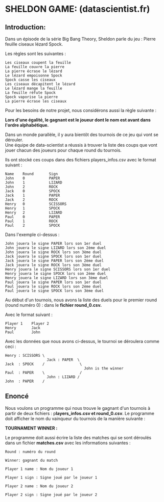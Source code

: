 
# SHELDON GAME: (datascientist.fr)

## Introduction:

Dans un épisode de la série Big Bang Theory, Sheldon parle du jeu : Pierre feuille ciseaux lézard Spock.  

Les règles sont les suivantes :  

    Les ciseaux coupent la feuille
    La feuille couvre la pierre
    La pierre écrase le lézard
    Le lézard empoisonne Spock
    Spock casse les ciseaux
    Les ciseaux décapitent le lézard
    Le lézard mange la feuille
    La feuille réfute Spock
    Spock vaporise la pierre
    La pierre écrase les ciseaux

Pour les besoins de notre projet, nous considérons aussi la règle    suivante :

**Lors d'une égalité, le gagnant est le joueur dont le nom est avant dans l'ordre alphabétique.**

Dans un monde parallèle, il y aura bientôt des tournois de ce jeu qui vont se dérouler.  
Une équipe de data-scientist a réussis à trouver la liste des coups que vont jouer chacun des joueurs pour chaque round du tournois. 

Ils ont stocké ces coups dans des fichiers players_infos.csv avec le format suivant :

    Name	Round		Sign
    John	0			PAPER
    John	1			LIZARD
    John	2			ROCK
    Jack	0			SPOCK
    Jack	1			PAPER
    Jack	2			ROCK
    Henry	0			SCISSORS
    Henry	1			SPOCK
    Henry	2			LIZARD
    Paul	0			PAPER
    Paul	1			ROCK
    Paul	2			SPOCK

Dans l'exemple ci-dessus :

    John jouera le signe PAPER lors son 1er duel
    John jouera le signe LIZARD lors son 2ème duel
    John jouera le signe ROCK lors son 3ème duel
    Jack jouera le signe SPOCK lors son 1er duel
    Jack jouera le signe PAPER lors son 2ème duel
    Jack jouera le signe ROCK lors son 3ème duel
    Henry jouera le signe SCISSORS lors son 1er duel
    Henry jouera le signe SPOCK lors son 2ème duel
    Henry jouera le signe LIZARD lors son 3ème duel
    Paul jouera le signe PAPER lors son 1er duel
    Paul jouera le signe ROCK lors son 2ème duel
    Paul jouera le signe SPOCK lors son 3ème duel

Au début d'un tournois, nous avons la liste des duels pour le premier round (round numéro 0) : dans le **fichier round_0.csv.** 

Avec le format suivant :

    Player 1	Player 2
    Henry		Jack
    Paul		John

Avec les données que nous avons ci-dessus, le tournoi se déroulera comme ceci :

    Henry : SCISSORS \
                       Jack : PAPER  \
    Jack  : SPOCK    /                \
                                        John is the winner
    Paul  : PAPER    \                /
                       John : LIZARD /
    John  : PAPER    /

## Enoncé

Nous voulons un programme qui nous trouve le gagnant d'un tournois à partir de deux fichiers : p**layers_infos.csv et round_0.csv**. 
Le programme doit afficher le nom du vainqueur du tournois de la manière suivante :

**TOURNAMENT WINNER : <Nom Du Gagnant>**

Le programme doit aussi écrire la liste des matches qui se sont déroulés dans un fichier **matches.csv** avec les informations suivantes :

    Round : numéro du round

    Winner: gagnant du match

    Player 1 name : Nom du joueur 1

    Player 1 sign : Signe joué par le joueur 1

    Player 2 name : Nom du joueur 2

    Player 2 sign : Signe joué par le joueur 2
